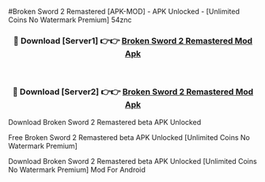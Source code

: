 #Broken Sword 2 Remastered [APK-MOD] - APK Unlocked - [Unlimited Coins No Watermark Premium] 54znc



<div align="center">

<h3>🔴 Download [Server1] 👉👉 <a href="https://momento.my/?title=Broken_Sword_2_Remastered">Broken Sword 2 Remastered Mod Apk</a></h3><br>

<h3>🔴 Download [Server2] 👉👉 <a href="https://momento.my/?title=Broken_Sword_2_Remastered">Broken Sword 2 Remastered Mod Apk</a></h3>
</div>



Download Broken Sword 2 Remastered beta APK Unlocked

Free Broken Sword 2 Remastered beta APK Unlocked [Unlimited Coins No Watermark Premium]

Download Broken Sword 2 Remastered beta APK Unlocked [Unlimited Coins No Watermark Premium] Mod For Android
